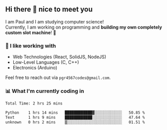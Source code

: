## Hi there 👋 nice to meet you

I am Paul and I am studying computer science!  
Currently, I am working on programming and **building my own completely custom slot machine**! 🎰

### 🔭 I like working with
- Web Technologies (React, SolidJS, NodeJS)
- Low-Level Languages (C, C++)
- Electronics (Arduino)

Feel free to reach out via `pgr4567codes@gmail.com`.

### 📊 What I'm currently coding in
<!--START_SECTION:waka-->

```txt
Total Time: 2 hrs 25 mins

Python    1 hrs 14 mins   ████████████▓░░░░░░░░░░░░   50.85 %
Text      1 hrs 9 mins    ████████████░░░░░░░░░░░░░   47.64 %
unknown   0 hrs 2 mins    ▒░░░░░░░░░░░░░░░░░░░░░░░░   01.51 %
```

<!--END_SECTION:waka-->
